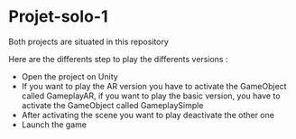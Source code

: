# Projet-solo-1
 
 Both projects are situated in this repository
 
 Here are the differents step to play the differents versions :
 
 - Open the project on Unity
 - If you want to play the AR version you have to activate the GameObject called GameplayAR, if you want to play the basic version, you have to activate the GameObject called GameplaySimple
 - After activating the scene you want to play deactivate the other one
 - Launch the game
